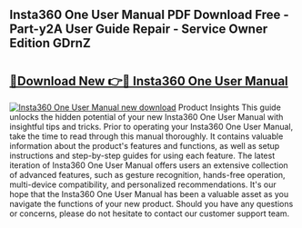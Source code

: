 ## Insta360 One User Manual PDF Download Free - Part-y2A User Guide Repair - Service Owner Edition GDrnZ

# <h2><a href="http://bc20151.oget.top/?id=Insta360+One+User+Manual">🔗Download New 👉🔴 Insta360 One User Manual</a></h2>

[![Insta360 One User Manual new download](https://i.imgur.com/5g1atiW.png)](http://bc20151.oget.top/?id=Insta360+One+User+Manual)
Product Insights This guide unlocks the hidden potential of your new Insta360 One User Manual with insightful tips and tricks. Prior to operating your Insta360 One User Manual, take the time to read through this manual thoroughly. It contains valuable information about the product's features and functions, as well as setup instructions and step-by-step guides for using each feature. The latest iteration of Insta360 One User Manual offers users an extensive collection of advanced features, such as gesture recognition, hands-free operation, multi-device compatibility, and personalized recommendations. It's our hope that the Insta360 One User Manual has been a valuable asset as you navigate the functions of your new product. Should you have any questions or concerns, please do not hesitate to contact our customer support team.
